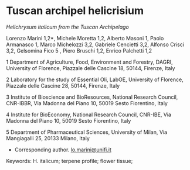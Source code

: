 # Tuscan archipel helicrisium

*Helichrysum italicum from the Tuscan Archipelago*

Lorenzo Marini 1,2*, Michele Moretta 1,2, Alberto Masoni 1, Paolo Armanasco 1, 
Marco Michelozzi 3,2, Gabriele Cencietti 3,2, Alfonso Crisci 3,2, 
Gelsomina Fico 5 , Piero Bruschi 1,2, Enrico Palchetti 1,2 

1 Department of Agriculture, Food, Environment and Forestry, DAGRI, University of Florence, Piazzale delle Cascine 18, 50144, Firenze, Italy

2 Laboratory for the study of Essential Oli, LabOE, University of Florence, Piazzale delle Cascine 28, 50144, Firenze, Italy

3 Institute of Bioscience and BioResources, National Research Council, CNR-IBBR, Via Madonna del Piano 10, 50019 Sesto Fiorentino, Italy

4 Institute for BioEconomy, National Research Council, CNR-IBE, Via Madonna del Piano 10, 50019 Sesto Fiorentino, Italy

5 Department of Pharmaceutical Sciences, University of Milan, Via Mangiagalli 25, 20133 Milano, Italy

* Corresponding author. lo.marini@unifi.it 

Keywords: 
H. italicum; terpene profile; flower tissue;
